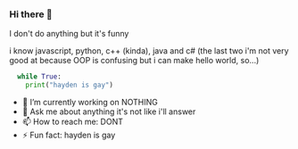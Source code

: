 ### Hi there 👋

I don't do anything but it's funny

i know javascript, python, c++ (kinda), java and c# (the last two i'm not very good at because OOP is confusing but i can make hello world, so...)

```py
  while True:
    print("hayden is gay")
```

- 🔭 I’m currently working on NOTHING
- 💬 Ask me about anything it's not like i'll answer
- 📫 How to reach me: DONT
- ⚡ Fun fact: hayden is gay

